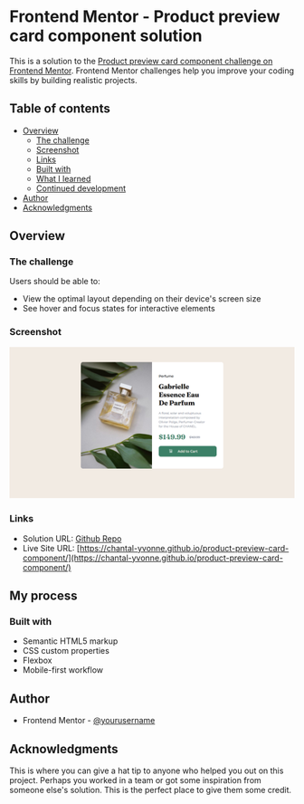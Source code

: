 # Frontend Mentor - Product preview card component solution

This is a solution to the [Product preview card component challenge on Frontend Mentor](https://www.frontendmentor.io/challenges/product-preview-card-component-GO7UmttRfa). Frontend Mentor challenges help you improve your coding skills by building realistic projects. 

## Table of contents

- [Overview](#overview)
  - [The challenge](#the-challenge)
  - [Screenshot](#screenshot)
  - [Links](#links)
  - [Built with](#built-with)
  - [What I learned](#what-i-learned)
  - [Continued development](#continued-development)
- [Author](#author)
- [Acknowledgments](#acknowledgments)


## Overview

### The challenge

Users should be able to:

- View the optimal layout depending on their device's screen size
- See hover and focus states for interactive elements

### Screenshot

![Screenshot of the finished Blog preview card ](./assets/images/product-dektop.png)

### Links

- Solution URL: [Github Repo](https://github.com/Chantal-Yvonne/product-preview-card-component)
- Live Site URL: [https://chantal-yvonne.github.io/product-preview-card-component/](https://chantal-yvonne.github.io/product-preview-card-component/)

## My process

### Built with

- Semantic HTML5 markup
- CSS custom properties
- Flexbox
- Mobile-first workflow


## Author

- Frontend Mentor - [@yourusername](https://www.frontendmentor.io/profile/yourusername)

## Acknowledgments

This is where you can give a hat tip to anyone who helped you out on this project. Perhaps you worked in a team or got some inspiration from someone else's solution. This is the perfect place to give them some credit.

